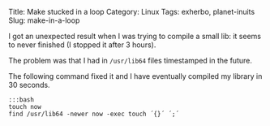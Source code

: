 Title: Make stucked in a loop
Category: Linux
Tags: exherbo, planet-inuits
Slug: make-in-a-loop

I got an unexpected result when I was trying to compile a small lib: it seems to never finished (I stopped it after 3 hours).

The problem was that I had in `/usr/lib64` files timestamped in the future.

The following command fixed it and I have eventually compiled my library in 30 seconds.

    :::bash
    touch now
    find /usr/lib64 -newer now -exec touch ´{}´ ´;´

